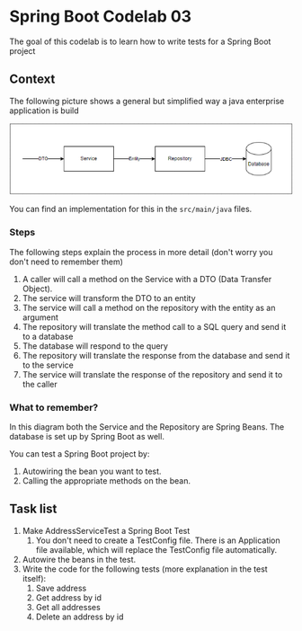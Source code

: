 # Spring Boot Codelab 03

The goal of this codelab is to learn how to write tests for a Spring Boot project

## Context

The following picture shows a general but simplified way a java enterprise application is build

![basic spring boot setup](basic-setup-spring-boot.png)

You can find an implementation for this in the `src/main/java` files.

### Steps
The following steps explain the process in more detail (don't worry you don't need to remember them)
1. A caller will call a method on the Service with a DTO (Data Transfer Object).
2. The service will transform the DTO to an entity
3. The service will call a method on the repository with the entity as an argument
4. The repository will translate the method call to a SQL query and send it to a database
5. The database will respond to the query
6. The repository will translate the response from the database and send it to the service
7. The service will translate the response of the repository and send it to the caller

### What to remember?
In this diagram both the Service and the Repository are Spring Beans.
The database is set up by Spring Boot as well.

You can test a Spring Boot project by:
1. Autowiring the bean you want to test.
2. Calling the appropriate methods on the bean.


## Task list
1. Make AddressServiceTest a Spring Boot Test
   1. You don't need to create a TestConfig file. There is an Application file available, which will replace the TestConfig file automatically.
2. Autowire the beans in the test.
3. Write the code for the following tests (more explanation in the test itself):
   1. Save address
   2. Get address by id
   3. Get all addresses
   4. Delete an address by id

